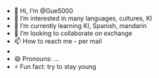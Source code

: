 - 👋 Hi, I’m @Gue5000
- 👀 I’m interested in many languages, cultures, KI
- 🌱 I’m currently learning KI, Spanish, mandarin
- 💞️ I’m looking to collaborate on exchange
- 📫 How to reach me - per mail
- 
- 😄 Pronouns: ...
- ⚡ Fun fact: try to stay young

<!---
Gue5000/Gue5000 is a ✨ special ✨ repository because its `README.md` (this file) appears on your GitHub profile.
You can click the Preview link to take a look at your changes.
--->
